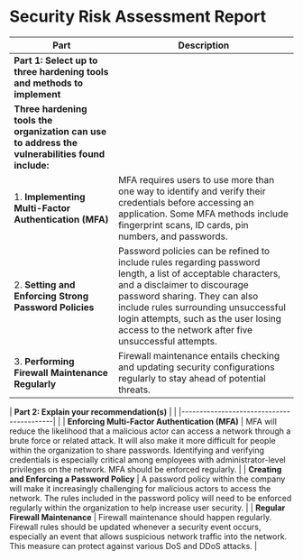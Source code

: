 # Security Risk Assessment Report

| **Part** | **Description** |
|----------|-----------------|
| **Part 1: Select up to three hardening tools and methods to implement** | |
| **Three hardening tools the organization can use to address the vulnerabilities found include:** | |
| 1. **Implementing Multi-Factor Authentication (MFA)** | MFA requires users to use more than one way to identify and verify their credentials before accessing an application. Some MFA methods include fingerprint scans, ID cards, pin numbers, and passwords. |
| 2. **Setting and Enforcing Strong Password Policies** | Password policies can be refined to include rules regarding password length, a list of acceptable characters, and a disclaimer to discourage password sharing. They can also include rules surrounding unsuccessful login attempts, such as the user losing access to the network after five unsuccessful attempts. |
| 3. **Performing Firewall Maintenance Regularly** | Firewall maintenance entails checking and updating security configurations regularly to stay ahead of potential threats. |

| **Part 2: Explain your recommendation(s)** | |
|------------------------------------------| |
| **Enforcing Multi-Factor Authentication (MFA)** | MFA will reduce the likelihood that a malicious actor can access a network through a brute force or related attack. It will also make it more difficult for people within the organization to share passwords. Identifying and verifying credentials is especially critical among employees with administrator-level privileges on the network. MFA should be enforced regularly. |
| **Creating and Enforcing a Password Policy** | A password policy within the company will make it increasingly challenging for malicious actors to access the network. The rules included in the password policy will need to be enforced regularly within the organization to help increase user security. |
| **Regular Firewall Maintenance** | Firewall maintenance should happen regularly. Firewall rules should be updated whenever a security event occurs, especially an event that allows suspicious network traffic into the network. This measure can protect against various DoS and DDoS attacks. |

